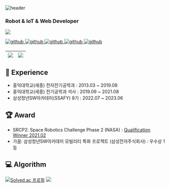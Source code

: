 ![header](https://capsule-render.vercel.app/api?type=transparent&color=auto&height=50&section=header&text=Sangwon%20Choi's%20GitHub&fontSize=40&fontColor=E6E6E6)
### Robot & IoT & Web Developer 
<a href="https://hits.seeyoufarm.com"><img src="https://hits.seeyoufarm.com/api/count/incr/badge.svg?url=https%3A%2F%2Fgithub.com%2Fnowsang%2F&count_bg=%2379C83D&title_bg=%23555555&icon=github.svg&icon_color=%23E7E7E7&title=GitHub&edge_flat=false"/></a>

<a href="https://github.com/nowsang" target="_blank">
<img src=https://img.shields.io/badge/github-%2324292e.svg?&style=for-the-badge&logo=github&logoColor=white alt=github style="margin-bottom: 5px;" />
</a>
<a href="http://www.riss.kr/link?id=T15894003" target="_blank">
<img src=https://img.shields.io/badge/Thesis-03C75A.svg?&style=for-the-badge&logo=AngelList&logoColor=white alt=github style="margin-bottom: 5px;" />
</a>
<a href="https://ieeexplore.ieee.org/author/37088566159" target="_blank">
<img src=https://img.shields.io/badge/Paper-253B73.svg?&style=for-the-badge&logo=Apache&logoColor=white alt=github style="margin-bottom: 5px;" />
</a>
<a href="https://sangwonchoi.tistory.com/" target="_blank">
<img src=https://img.shields.io/badge/Tistory-000000.svg?&style=for-the-badge&logo=Tistory&logoColor=white alt=github style="margin-bottom: 5px;" />
</a>
<!--
<a href="https://velog.io/@sangwonchoi" target="_blank">
<img src=https://img.shields.io/badge/Velog-20C997.svg?&style=for-the-badge&logo=Velog&logoColor=white alt=github style="margin-bottom: 5px;" />
-->
<a href="https://www.linkedin.com/in/sangwon-choi-3ba047280/" target="_blank">
<img src=https://img.shields.io/badge/Linkedin-0A66C2.svg?&style=for-the-badge&logo=linkedin&logoColor=white alt=github style="margin-bottom: 5px;" />
</a>

| <a href="https://github.com/anuraghazra/github-readme-stats"><img align="center" src="https://github-readme-stats.vercel.app/api?username=nowsang&show_icons=true&include_all_commits=true&hide_border=true"/></a> | <a href="https://github.com/anuraghazra/github-readme-stats"><img align="center" src="https://github-readme-stats.vercel.app/api/top-langs/?username=nowsang&layout=compact&hide_border=true&hide=Cmake,Makefile,C,Common%20Lisp,Cuda,Shell&exclude_repo=sos&langs_count=8" /></a> |
| ------------- | ------------- |

## 🏃 Experience
- 홍익대학교(세종) 전자전기공학과 : 2013.03 ~ 2019.08
- 홍익대학교(세종) 전기공학과 석사 : 2019.09 ~ 2021.08
- 삼성청년SW아카데미(SSAFY) 8기 : 2022.07 ~ 2023.06

## 🏆 Award
- SRCP2: Space Robotics Challenge Phase 2 (NASA) : <a href="http://www.irobotnews.com/news/articleView.html?idxno=23801" target="_blank">Qualification Winner 2021.02 </a>
- 가꿈: 삼성청년SW아카데미 모빌리티 특화 프로젝트 (삼성전자주식회사) : 우수상 1등

## 💻 Algorithm
[![Solved.ac 프로필](http://mazassumnida.wtf/api/v2/generate_badge?boj=chl7tkd4)](https://solved.ac/chl7tkd4)
<img src="http://mazandi.herokuapp.com/api?handle=chl7tkd4&theme=warm"/>

